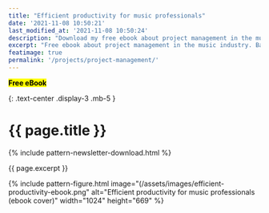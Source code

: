 ```yaml
---
title: "Efficient productivity for music professionals"
date: '2021-11-08 10:50:21'
last_modified_at: '2021-11-08 10:50:24'
description: "Download my free ebook about project management in the music industry. Based on the real-life production of a music album for a Cambridge-based band."
excerpt: "Free ebook about project management in the music industry. Based on the real-life album production for a British band."
featimage: true
permalink: '/projects/project-management/'
---
```

<div class="text-center mt-5 mb-3">
  <span class="text-uppercase fs-4"><mark class="m2m-highlight fw-bold px-3"><strong>Free eBook</strong></mark></span>
</div>

{: .text-center .display-3 .mb-5 }
# {{ page.title }}

{% include pattern-newsletter-download.html %}

<p class="p-summary lead">{{ page.excerpt }}</p>

{% include pattern-figure.html image="(/assets/images/efficient-productivity-ebook.png" alt="Efficient productivity for music professionals (ebook cover)" width="1024" height="669" %}